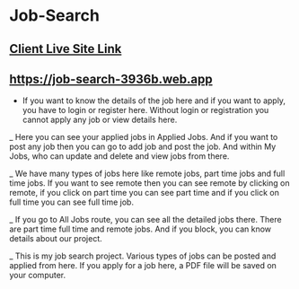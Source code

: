 # Job-Search

## [ Client Live Site Link](https://job-search-3936b.web.app)

## https://job-search-3936b.web.app

- If you want to know the details of the job here and if you want to apply, you have to login or register here. Without login or registration you cannot apply any job or view details here.



 _ Here you can see your applied jobs in Applied Jobs. And if you want to post any job then you can go to add job and post the job. And within My Jobs, who can update and delete and view jobs from there.

 _ We have many types of jobs here like remote jobs, part time jobs and full time jobs. If you want to see remote then you can see remote by clicking on remote, if you click on part time you can see part time and if you click on full time you can see full time job.

 _ If you go to All Jobs route, you can see all the detailed jobs there. There are part time full time and remote jobs. And if you block, you can know details about our project.

 _ This is my job search project. Various types of jobs can be posted and applied from here. If you apply for a job here, a PDF file will be saved on your computer.


